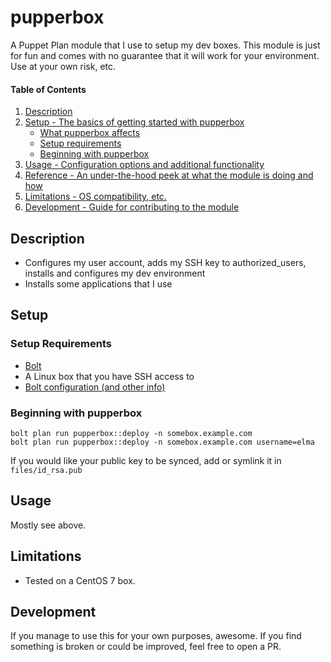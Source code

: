 
# pupperbox

A Puppet Plan module that I use to setup my dev boxes.
This module is just for fun and comes with no guarantee that it will work for your environment. Use at your own risk, etc.


#### Table of Contents

1. [Description](#description)
2. [Setup - The basics of getting started with pupperbox](#setup)
    * [What pupperbox affects](#what-pupperbox-affects)
    * [Setup requirements](#setup-requirements)
    * [Beginning with pupperbox](#beginning-with-pupperbox)
3. [Usage - Configuration options and additional functionality](#usage)
4. [Reference - An under-the-hood peek at what the module is doing and how](#reference)
5. [Limitations - OS compatibility, etc.](#limitations)
6. [Development - Guide for contributing to the module](#development)

## Description

* Configures my user account, adds my SSH key to authorized_users, installs and configures my dev environment
* Installs some applications that I use

## Setup

### Setup Requirements

* [Bolt](https://puppet.com/docs/bolt/0.x/bolt_installing.html)
* A Linux box that you have SSH access to
* [Bolt configuration (and other info)](https://github.com/highb/jubilant-winner)

### Beginning with pupperbox

```
bolt plan run pupperbox::deploy -n somebox.example.com
bolt plan run pupperbox::deploy -n somebox.example.com username=elma
```

If you would like your public key to be synced, add or symlink it in `files/id_rsa.pub`

## Usage

Mostly see above.


## Limitations

* Tested on a CentOS 7 box.

## Development

If you manage to use this for your own purposes, awesome. If you find something is broken or could be improved, feel free to open a PR.
